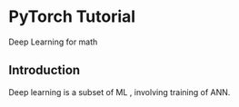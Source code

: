 # PyTorch Tutorial
Deep Learning for math

## Introduction 
Deep learning is a subset of ML , involving training of ANN.





